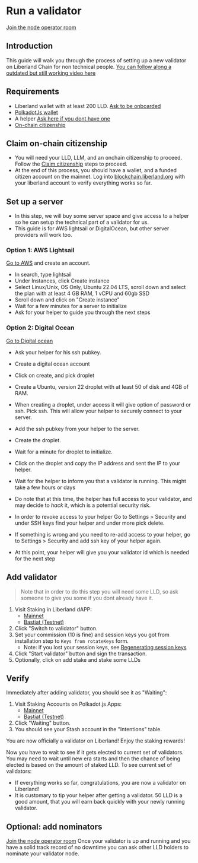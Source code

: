 # Run a validator

[Join the node operator room](https://matrix.to/#/#liberland-node:matrix.org)

## Introduction

This guide will walk you through the process of setting up a new validator on Liberland Chain for non technical people.
[You can follow along a outdated but still working video here](https://www.youtube.com/watch?v=ufV7igODxcQ)

## Requirements

* Liberland wallet with at least 200 LLD. [Ask to be onboarded](https://matrix.to/#/#liberland-node:matrix.org)
* [PolkadotJs wallet](https://polkadot.js.org/extension/)
* A helper [Ask here if you dont have one](https://matrix.to/#/#liberland-node:matrix.org)
* [On-chain citizenship](../for-citizens/onboarding.md)

## Claim on-chain citizenship
* You will need your LLD, LLM, and an onchain citizenship to proceed. Follow the [Claim citizenship](../for-citizens/onboarding.md) steps to proceed.
* At the end of this process, you should have a wallet, and a funded citizen account on the mainnet. Log into [blockchain.liberland.org](https://blockchain.liberland.org/signin)
  with your liberland account to verify everything works so far.

## Set up a server
* In this step, we will buy some server space and give access to a helper so he can setup the technical part of a validator for us.
* This guide is for AWS lightsail or DigitalOcean, but other server providers will work too.

### Option 1: AWS Lightsail

[Go to AWS](https://aws.amazon.com/) and create an account.

* In search, type lightsail
* Under Instances, click Create instance
* Select Linux/Unix, OS Only, Ubuntu 22.04 LTS, scroll down and select the plan with at least 4 GB RAM, 1 vCPU and 60gb SSD
* Scroll down and click on "Create instance"
* Wait for a few minutes for a server to initialize
* Ask for your helper to guide you through the next steps

### Option 2: Digital Ocean

[Go to Digital ocean](https://www.digitalocean.com/)

* Ask your helper for his ssh pubkey.
* Create a digital ocean account
* Click on create, and pick droplet
* Create a Ubuntu, version 22 droplet with at least 50 of disk and 4GB of RAM.
* When creating a droplet, under access it will give option of password or ssh. Pick ssh. This will allow your helper to securely connect to your server.
* Add the ssh pubkey from your helper to the server.
* Create the droplet.

* Wait for a minute for droplet to initialize.
* Click on the droplet and copy the IP address and sent the IP to your helper.
* Wait for the helper to inform you that a validator is running. This might take a few hours or days
* Do note that at this time, the helper has full access to your validator, and may decide to *hack* it, which is a potential security risk.
* In order to revoke access to your helper Go to Settings > Security and under SSH keys find your helper and under more pick delete.
* If something is wrong and you need to re-add access to your helper, go to Settings > Security and add ssh key of your helper again.

* At this point, your helper will give you your validator id which is needed for the next step

## Add validator

> Note that in order to do this step you will need some LLD, so ask someone to give you some if you dont already have it.

1. Visit Staking in Liberland dAPP:
   * [Mainnet](https://blockchain.liberland.org/home/staking)
   * [Bastiat (Testnet)](https://testnet.liberland.org/home/staking)
2. Click "Switch to validator" button.
3. Set your commission (10 is fine) and session keys you got from installation step to `Keys from rotateKeys` form.
   * Note: if you lost your session keys, see [Regenerating session keys](regenerate_session_keys.md)
4. Click "Start validator" button and sign the transaction.
5. Optionally, click on add stake and stake some LLDs

## Verify

Immediately after adding validator, you should see it as "Waiting":

1. Visit Staking Accounts on Polkadot.js Apps:
    * [Mainnet](https://polkadotjs.blockchain.liberland.org//?rpc=wss%3A%2F%2Fmainnet.liberland.org#/staking/actions)
    * [Bastiat (Testnet)](https://polkadotjs.blockchain.liberland.org//?rpc=wss%3A%2F%2Ftestchain.liberland.org#/staking/actions)
2. Click "Waiting" button.
3. You should see your Stash account in the "Intentions" table.

You are now officially a validator on Liberland! Enjoy the staking rewards!

Now you have to wait to see if it gets elected to current set of validators. You may need to wait until new era starts and then the chance of being elected is based on the amount of staked LLD. To see current set of validators:

* If everything works so far, congratulations, you are now a validator on Liberland!
* It is customary to tip your helper after getting a validator. 50 LLD is a good amount, that you will earn back quickly with your newly running validator.

## Optional: add nominators
[Join the node operator room](https://matrix.to/#/#liberland-node:matrix.org)
Once your validator is up and running and you have a solid track record of no downtime you can ask other LLD holders to nominate your validator node.
